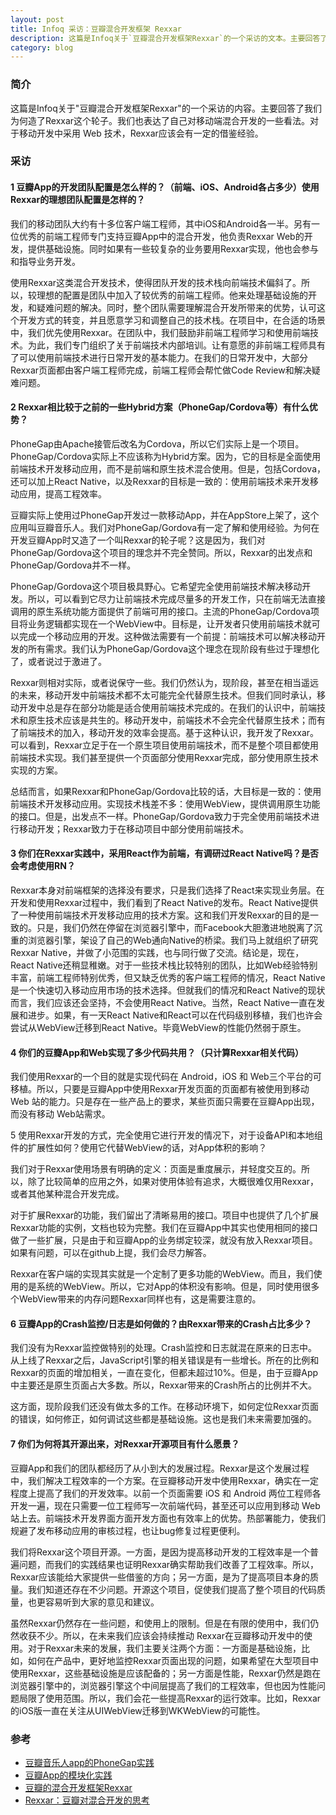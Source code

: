 ```yaml
---
layout: post
title: Infoq 采访：豆瓣混合开发框架 Rexxar
description: 这篇是Infoq关于`豆瓣混合开发框架Rexxar`的一个采访的文本。主要回答了我们为何造了Rexxar这个轮子。我们也表达了自己对移动端混合开发的一些看法。对于在移动开发中采用 Web 技术，Rexxar应该会有一定的借鉴经验。
category: blog
---
```


### 简介

这篇是Infoq关于"豆瓣混合开发框架Rexxar"的一个采访的内容。主要回答了我们为何造了Rexxar这个轮子。我们也表达了自己对移动端混合开发的一些看法。对于移动开发中采用 Web 技术，Rexxar应该会有一定的借鉴经验。

### 采访

#### 1 豆瓣App的开发团队配置是怎么样的？（前端、iOS、Android各占多少）使用Rexxar的理想团队配置是怎样的？

我们的移动团队大约有十多位客户端工程师，其中iOS和Android各一半。另有一位优秀的前端工程师专门支持豆瓣App中的混合开发，他负责Rexxar Web的开发，提供基础设施。同时如果有一些较复杂的业务要用Rexxar实现，他也会参与和指导业务开发。

使用Rexxar这类混合开发技术，使得团队开发的技术栈向前端技术偏斜了。所以，较理想的配置是团队中加入了较优秀的前端工程师。他来处理基础设施的开发，和疑难问题的解决。同时，整个团队需要理解混合开发所带来的优势，认可这个开发方式的转变，并且愿意学习和调整自己的技术栈。在项目中，在合适的场景中，我们优先使用Rexxar。在团队中，我们鼓励非前端工程师学习和使用前端技术。为此，我们专门组织了关于前端技术内部培训。让有意愿的非前端工程师具有了可以使用前端技术进行日常开发的基本能力。在我们的日常开发中，大部分Rexxar页面都由客户端工程师完成，前端工程师会帮忙做Code Review和解决疑难问题。

#### 2 Rexxar相比较于之前的一些Hybrid方案（PhoneGap/Cordova等）有什么优势？

PhoneGap由Apache接管后改名为Cordova，所以它们实际上是一个项目。PhoneGap/Cordova实际上不应该称为Hybrid方案。因为，它的目标是全面使用前端技术开发移动应用，而不是前端和原生技术混合使用。但是，包括Cordova，还可以加上React Native，以及Rexxar的目标是一致的：使用前端技术来开发移动应用，提高工程效率。

豆瓣实际上使用过PhoneGap开发过一款移动App，并在AppStore上架了，这个应用叫豆瓣音乐人。我们对PhoneGap/Gordova有一定了解和使用经验。为何在开发豆瓣App时又造了一个叫Rexxar的轮子呢？这是因为，我们对PhoneGap/Gordova这个项目的理念并不完全赞同。所以，Rexxar的出发点和PhoneGap/Gordova并不一样。

PhoneGap/Gordova这个项目极具野心。它希望完全使用前端技术解决移动开发。所以，可以看到它尽力让前端技术完成尽量多的开发工作，只在前端无法直接调用的原生系统功能方面提供了前端可用的接口。主流的PhoneGap/Cordova项目将业务逻辑都实现在一个WebView中。目标是，让开发者只使用前端技术就可以完成一个移动应用的开发。这种做法需要有一个前提：前端技术可以解决移动开发的所有需求。我们认为PhoneGap/Gordova这个理念在现阶段有些过于理想化了，或者说过于激进了。

Rexxar则相对实际，或者说保守一些。我们仍然认为，现阶段，甚至在相当遥远的未来，移动开发中前端技术都不太可能完全代替原生技术。但我们同时承认，移动开发中总是存在部分功能是适合使用前端技术完成的。在我们的认识中，前端技术和原生技术应该是共生的。移动开发中，前端技术不会完全代替原生技术；而有了前端技术的加入，移动开发的效率会提高。基于这种认识，我开发了Rexxar。可以看到，Rexxar立足于在一个原生项目使用前端技术，而不是整个项目都使用前端技术实现。我们甚至提供一个页面部分使用Rexxar完成，部分使用原生技术实现的方案。

总结而言，如果Rexxar和PhoneGap/Gordova比较的话，大目标是一致的：使用前端技术开发移动应用。实现技术栈差不多：使用WebView，提供调用原生功能的接口。但是，出发点不一样。PhoneGap/Gordova致力于完全使用前端技术进行移动开发；Rexxar致力于在移动项目中部分使用前端技术。

#### 3 你们在Rexxar实践中，采用React作为前端，有调研过React Native吗？是否会考虑使用RN？

Rexxar本身对前端框架的选择没有要求，只是我们选择了React来实现业务层。在开发和使用Rexxar过程中，我们看到了React Native的发布。React Native提供了一种使用前端技术开发移动应用的技术方案。这和我们开发Rexxar的目的是一致的。只是，我们仍然在停留在浏览器引擎中，而Facebook大胆激进地脱离了沉重的浏览器引擎，架设了自己的Web通向Native的桥梁。我们马上就组织了研究Rexxar Native，并做了小范围的实践，也与同行做了交流。结论是，现在，React Native还稍显稚嫩。对于一些技术栈比较特别的团队，比如Web经验特别丰富，前端工程师特别优秀，但又缺乏优秀的客户端工程师的情况，React Native是一个快速切入移动应用市场的技术选择。但就我们的情况和React Native的现状而言，我们应该还会坚持，不会使用React Native。当然，React Native一直在发展和进步。如果，有一天React Native和React可以在代码级别移植，我们也许会尝试从WebView迁移到React Native。毕竟WebView的性能仍然弱于原生。

#### 4 你们的豆瓣App和Web实现了多少代码共用？（只计算Rexxar相关代码）

我们使用Rexxar的一个目的就是实现代码在 Android，iOS 和 Web三个平台的可移植。所以，只要是豆瓣App中使用Rexxar开发页面的页面都有被使用到移动 Web 站的能力。只是存在一些产品上的要求，某些页面只需要在豆瓣App出现，而没有移动 Web站需求。

5 使用Rexxar开发的方式，完全使用它进行开发的情况下，对于设备API和本地组件的扩展性如何？使用它代替WebView的话，对App体积的影响？

我们对于Rexxar使用场景有明确的定义：页面是重度展示，并轻度交互的。所以，除了比较简单的应用之外，如果对使用体验有追求，大概很难仅用Rexxar，或者其他某种混合开发完成。

对于扩展Rexxar的功能，我们留出了清晰易用的接口。项目中也提供了几个扩展Rexxar功能的实例，文档也较为完整。我们在豆瓣App中其实也使用相同的接口做了一些扩展，只是由于和豆瓣App的业务绑定较深，就没有放入Rexxar项目。如果有问题，可以在github上提，我们会尽力解答。

Rexxar在客户端的实现其实就是一个定制了更多功能的WebView。而且，我们使用的是系统的WebView。所以，它对App的体积没有影响。但是，同时使用很多个WebView带来的内存问题Rexxar同样也有，这是需要注意的。

#### 6 豆瓣App的Crash监控/日志是如何做的？由Rexxar带来的Crash占比多少？

我们没有为Rexxar监控做特别的处理。Crash监控和日志就混在原来的日志中。从上线了Rexxar之后，JavaScript引擎的相关错误是有一些增长。所在的比例和Rexxar的页面的增加相关，一直在变化，但都未超过10%。但是，由于豆瓣App中主要还是原生页面占大多数。所以，Rexxar带来的Crash所占的比例并不大。

这方面，现阶段我们还没有做太多的工作。在移动环境下，如何定位Rexxar页面的错误，如何修正，如何调试这些都是基础设施。这也是我们未来需要加强的。

#### 7 你们为何将其开源出来，对Rexxar开源项目有什么愿景？

豆瓣App和我们的团队都经历了从小到大的发展过程。Rexxar是这个发展过程中，我们解决工程效率的一个方案。在豆瓣移动开发中使用Rexxar，确实在一定程度上提高了我们的开发效率。以前一个页面需要 iOS 和 Android 两位工程师各开发一遍，现在只需要一位工程师写一次前端代码，甚至还可以应用到移动 Web 站上去。前端技术开发界面方面开发方面也有效率上的优势。热部署能力，使我们规避了发布移动应用的审核过程，也让bug修复过程更便利。

我们将Rexxar这个项目开源。一方面，是因为提高移动开发的工程效率是一个普遍问题，而我们的实践结果也证明Rexxar确实帮助我们改善了工程效率。所以，Rexxar应该能给大家提供一些借鉴的方向；另一方面，是为了提高项目本身的质量。我们知道还存在不少问题。开源这个项目，促使我们提高了整个项目的代码质量，也更容易听到大家的意见和建议。

虽然Rexxar仍然存在一些问题，和使用上的限制。但是在有限的使用中，我们仍然收获不少。所以，在未来我们应该会持续推动 Rexxar在豆瓣移动开发中的使用。对于Rexxar未来的发展，我们主要关注两个方面：一方面是基础设施，比如，如何在产品中，更好地监控Rexxar页面出现的问题，如果希望在大型项目中使用Rexxar，这些基础设施是应该配备的；另一方面是性能，Rexxar仍然是跑在浏览器引擎中的，浏览器引擎这个中间层提高了我们的工程效率，但也因为性能问题局限了使用范围。所以，我们会花一些提高Rexxar的运行效率。比如，Rexxar的iOS版一直在关注从UIWebView迁移到WKWebView的可能性。

### 参考

- [豆瓣音乐人app的PhoneGap实践](http://www.infoq.com/cn/news/2013/10/douban-artist-PhoneGap-practice)
- [豆瓣App的模块化实践](http://lincode.github.io/Modularity)
- [豆瓣的混合开发框架Rexxar](http://lincode.github.io/Rexxar-OpenSource)
- [Rexxar：豆瓣对混合开发的思考](https://mp.weixin.qq.com/s?__biz=MzA3ODg4MDk0Ng==&mid=2651112909&idx=1&sn=cf3949b08f602e40e7125b0a4b5b184c)
